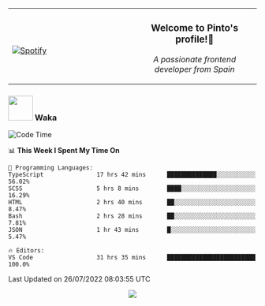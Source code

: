 <table width="100%" align="center"> 
  <tr>
  <td width="50%">
      
&nbsp; <br> [![Spotify](https://novatorem-zeta-rust.vercel.app/api/spotify)](https://open.spotify.com/user/novatorem-zeta-rust)

  </td>
  <td width="50%">
    <h3 align="center">Welcome to Pinto's profile!👋</h3>
    <p align="center"><em>A passionate frontend developer from Spain</em></p>
  </td>
  </table>

### <img src="https://media.giphy.com/media/VgCDAzcKvsR6OM0uWg/giphy.gif" width="50"> Waka

  <!--START_SECTION:waka-->
![Code Time](http://img.shields.io/badge/Code%20Time-701%20hrs%2054%20mins-blue)

📊 **This Week I Spent My Time On** 

```text
💬 Programming Languages: 
TypeScript               17 hrs 42 mins      ██████████████░░░░░░░░░░░   56.02% 
SCSS                     5 hrs 8 mins        ████░░░░░░░░░░░░░░░░░░░░░   16.29% 
HTML                     2 hrs 40 mins       ██░░░░░░░░░░░░░░░░░░░░░░░   8.47% 
Bash                     2 hrs 28 mins       ██░░░░░░░░░░░░░░░░░░░░░░░   7.81% 
JSON                     1 hr 43 mins        █░░░░░░░░░░░░░░░░░░░░░░░░   5.47%

🔥 Editors: 
VS Code                  31 hrs 35 mins      █████████████████████████   100.0%

```


 Last Updated on 26/07/2022 08:03:55 UTC
<!--END_SECTION:waka-->

<div align="center">
<img src="https://github-readme-stats-gilt-tau.vercel.app/api/top-langs/?username=pinto-hub&layout=compact&theme=dracula" />
</div>
